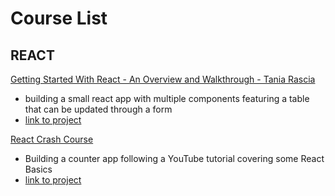 # Course List

## REACT

[Getting Started With React - An Overview and Walkthrough - Tania Rascia](https://www.taniarascia.com/getting-started-with-react/)
- building a small react app with multiple components featuring a table that can be updated through a form
- [link to project](https://aglime.github.io/react-tutorial-taniarascia/)

[React Crash Course](https://youtu.be/Ke90Tje7VS0?list=WL)
- Building a counter app following a YouTube tutorial covering some React Basics
- [link to project](https://aglime.github.io/react-crashcourse-mosh/)